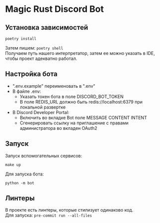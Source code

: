 # Magic Rust Discord Bot

## Установка зависимостей
```shell
poetry install
```
Затем пишем: `poetry shell`  
Получаем путь нашего интерпретатор, затем ее можно указать в 
IDE, чтобы проект адекватно работал.

## Настройка бота
- ".env.example" переименовать в ".env"
- В файле .env:
    - Указать токен бота в поле DISCORD_BOT_TOKEN
    - В поле REDIS_URL должно быть redis://localhost:6379 при локальной развертке
- В Discord Developer Portal:
    - Включить во вкладке Bot поле MESSAGE CONTENT INTENT
    - Сгенерировать ссылку на приглашение с правами администратора во вкладен OAuth2

## Запуск
Запуск вспомогательных сервисов:
```shell
make up
```

Для запуска бота:
```shell
python -m bot
```

## Линтеры
В проекте есть линтеры, которые стилизует одинаково код.  
Для запуска: `pre-commit run --all-files`

